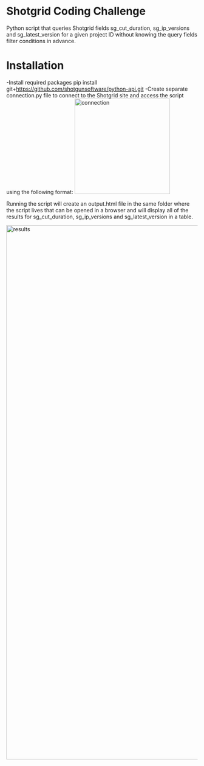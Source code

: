 # Shotgrid Coding Challenge

Python script that queries Shotgrid fields sg_cut_duration, sg_ip_versions and sg_latest_version for a given project ID without knowing the query fields filter conditions in advance. 

# Installation
-Install required packages pip install git+https://github.com/shotgunsoftware/python-api.git
-Create separate connection.py file to connect to the Shotgrid site and access the script using the following format:
<img width="251" alt="connection" src="https://github.com/user-attachments/assets/b096d04c-7388-486b-b773-be6ec25e8d65">

Running the script will create an output.html file in the same folder where the script lives that can be opened in a browser and will display all of the results for sg_cut_duration, sg_ip_versions and sg_latest_version in a table.
 
<img width="1405" alt="results" src="https://github.com/user-attachments/assets/616daf74-e06d-444b-9b90-db5e56e36307">
